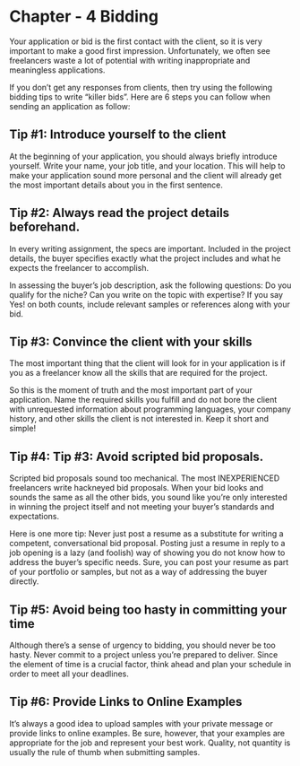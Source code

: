 # Chapter - 4 Bidding
Your application or bid is the first contact with the client, so it is very important to make a good first impression. Unfortunately, we often see freelancers waste a lot of potential with writing inappropriate and meaningless applications.

If you don’t get any responses from clients, then try using the following bidding tips to write “killer bids”. Here are 6 steps you can follow when sending an application as follow:

## Tip #1:  Introduce yourself to the client
At the beginning of your application, you should always briefly introduce yourself. Write your name, your job title, and your location. This will help to make your application sound more personal and the client will already get the most important details about you in the first sentence.

## Tip #2: Always read the project details beforehand.
In every writing assignment, the specs are important. Included in the project details, the buyer specifies exactly what the project includes and what he expects the freelancer to accomplish.

In assessing the buyer’s job description, ask the following questions: Do you qualify for the niche? Can you write on the
topic with expertise? If you say Yes! on both counts, include relevant samples or references along with your bid.

## Tip #3: Convince the client with your skills
The most important thing that the client will look for in your application is if you as a freelancer know all the skills that are required for the project.

So this is the moment of truth and the most important part of your application. Name the required skills you fulfill and do not bore the client with unrequested information about programming languages, your company history, and other skills the client is not interested in. Keep it short and simple!

## Tip #4: Tip #3: Avoid scripted bid proposals.
Scripted bid proposals sound too mechanical. The most INEXPERIENCED freelancers write hackneyed bid proposals. When your bid looks and sounds the same as all the other bids, you sound like you’re only interested in winning the project itself and not meeting your buyer’s standards and expectations.

Here is one more tip: Never just post a resume as a substitute for writing a competent, conversational bid proposal. Posting just a resume in reply to a job opening is a lazy (and foolish) way of showing you do not know how to address the buyer’s specific needs. Sure, you can post your resume as part of your portfolio or samples, but not as a way of addressing the buyer directly.

## Tip #5: Avoid being too hasty in committing your time
Although there’s a sense of urgency to bidding, you should never be too hasty. Never commit to a project unless you’re prepared to deliver. Since the element of time is a crucial factor, think ahead and plan your schedule in order to meet all your deadlines.

## Tip #6: Provide Links to Online Examples
It’s always a good idea to upload samples with your private message or provide links to online examples. Be sure, however, that your examples are appropriate for the job and represent your best work. Quality, not quantity is usually the rule of thumb when submitting samples.

